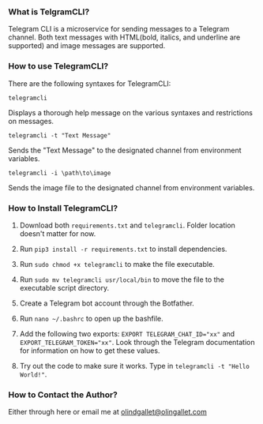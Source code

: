 ### What is TelgramCLI?

Telegram CLI is a microservice for sending messages to a Telegram channel.  Both text messages
with HTML(bold, italics, and underline are supported) and image messages are supported.

### How to use TelegramCLI?

There are the following syntaxes for TelegramCLI:

```telegramcli```

Displays a thorough help message on the various syntaxes and restrictions on messages.

```telegramcli -t "Text Message"```

Sends the "Text Message" to the designated channel from environment variables.

```telegramcli -i \path\to\image```

Sends the image file to the designated channel from environment variables.

### How to Install TelegramCLI?

1.  Download both ```requirements.txt``` and ```telegramcli```.  Folder location doesn't matter for now.

2.  Run ```pip3 install -r requirements.txt``` to install dependencies.

3.  Run ```sudo chmod +x telegramcli``` to make the file executable.

4.  Run ```sudo mv telegramcli usr/local/bin``` to move the file to the executable script directory.

5.  Create a Telegram bot account through the Botfather.

6.  Run ```nano ~/.bashrc``` to open up the bashfile.

7.  Add the following two exports: ```EXPORT TELEGRAM_CHAT_ID="xx"``` and ```EXPORT_TELEGRAM_TOKEN="xx"```.  Look through the Telegram documentation for information on how to get these values.

8.  Try out the code to make sure it works.  Type in ```telegramcli -t "Hello World!"```.

### How to Contact the Author?
Either through here or email me at olindgallet@olingallet.com
